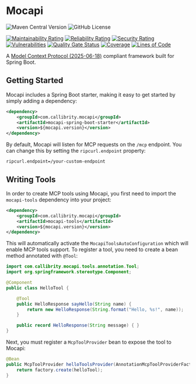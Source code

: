 # Mocapi

![Maven Central Version](https://img.shields.io/maven-central/v/com.callibrity.mocapi/mocapi)
![GitHub License](https://img.shields.io/github/license/callibrity/mocapi)

[![Maintainability Rating](https://sonarcloud.io/api/project_badges/measure?project=callibrity_mocapi&metric=sqale_rating)](https://sonarcloud.io/summary/new_code?id=callibrity_mocapi)
[![Reliability Rating](https://sonarcloud.io/api/project_badges/measure?project=callibrity_mocapi&metric=reliability_rating)](https://sonarcloud.io/summary/new_code?id=callibrity_mocapi)
[![Security Rating](https://sonarcloud.io/api/project_badges/measure?project=callibrity_mocapi&metric=security_rating)](https://sonarcloud.io/summary/new_code?id=callibrity_mocapi)
[![Vulnerabilities](https://sonarcloud.io/api/project_badges/measure?project=callibrity_mocapi&metric=vulnerabilities)](https://sonarcloud.io/summary/new_code?id=callibrity_mocapi)
[![Quality Gate Status](https://sonarcloud.io/api/project_badges/measure?project=callibrity_mocapi&metric=alert_status)](https://sonarcloud.io/summary/new_code?id=callibrity_mocapi)
[![Coverage](https://sonarcloud.io/api/project_badges/measure?project=callibrity_mocapi&metric=coverage)](https://sonarcloud.io/summary/new_code?id=callibrity_mocapi)
[![Lines of Code](https://sonarcloud.io/api/project_badges/measure?project=callibrity_mocapi&metric=ncloc)](https://sonarcloud.io/summary/new_code?id=callibrity_mocapi)


A [Model Context Protocol (2025-06-18)](https://modelcontextprotocol.io/specification/2025-06-18) compliant framework built for Spring Boot.

## Getting Started

Mocapi includes a Spring Boot starter, making it easy to get started by simply adding a dependency:

```xml
<dependency>
    <groupId>com.callibrity.mocapi</groupId>
    <artifactId>mocapi-spring-boot-starter</artifactId>
    <version>${mocapi.version}</version>
</dependency>
```
By default, Mocapi will listen for MCP requests on the `/mcp` endpoint. You can change this by setting the `ripcurl.endpoint` property:

```properties
ripcurl.endpoint=/your-custom-endpoint
```

## Writing Tools

In order to create MCP tools using Mocapi, you first need to import the `mocapi-tools` dependency into your project:

```xml
<dependency>
    <groupId>com.callibrity.mocapi</groupId>
    <artifactId>mocapi-tools</artifactId>
    <version>${mocapi.version}</version>
</dependency>
```

This will automatically activate the `MocapiToolsAutoConfiguration` which will enable MCP tools support. To register a
tool, you need to create a bean method annotated with `@Tool`:

```java
import com.callibrity.mocapi.tools.annotation.Tool;
import org.springframework.stereotype.Component;

@Component
public class HelloTool {

    @Tool
    public HelloResponse sayHello(String name) {
        return new HelloResponse(String.format("Hello, %s!", name));
    }

    public record HelloResponse(String message) { }
}
```

Next, you must register a `McpToolProvider` bean to expose the tool to Mocapi:

```java
@Bean
public McpToolProvider helloToolsProvider(AnnotationMcpToolProviderFactory factory, HelloTool helloTool) {
    return factory.create(helloTool);
}
```